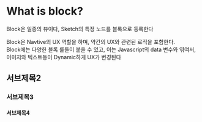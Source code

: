 # What is block?

Block은 일종의 뷰이다, Sketch의 특정 노드를 블록으로 등록한다

Block은 Navtive의 UX 역할을 하며, 약간의 UX와 관련된 로직을 포함한다.  
Block에는 다양한 블록 룰들이 붙을 수 있고, 이는 Javascript의 data 변수와 엮여서, 이미지와 텍스트등이 Dynamic하게 UX가 변경된다


## 서브제목2

### 서브제목3

#### 서브제목4